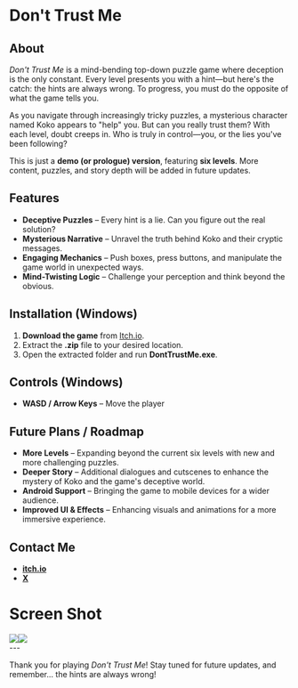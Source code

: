 # Don't Trust Me

## About

*Don't Trust Me* is a mind-bending top-down puzzle game where deception is the only constant. Every level presents you with a hint—but here's the catch: the hints are always wrong. To progress, you must do the opposite of what the game tells you.

As you navigate through increasingly tricky puzzles, a mysterious character named Koko appears to "help" you. But can you really trust them? With each level, doubt creeps in. Who is truly in control—you, or the lies you've been following?

This is just a **demo (or prologue) version**, featuring **six levels**. More content, puzzles, and story depth will be added in future updates.

## Features
- **Deceptive Puzzles** – Every hint is a lie. Can you figure out the real solution?
- **Mysterious Narrative** – Unravel the truth behind Koko and their cryptic messages.
- **Engaging Mechanics** – Push boxes, press buttons, and manipulate the game world in unexpected ways.
- **Mind-Twisting Logic** – Challenge your perception and think beyond the obvious.

## Installation (Windows)
1. **Download the game** from [Itch.io](https://bright-moon-bm.itch.io/dont-trust-me).
2. Extract the **.zip** file to your desired location.
3. Open the extracted folder and run **DontTrustMe.exe**.

## Controls (Windows)
- **WASD / Arrow Keys** – Move the player

## Future Plans / Roadmap
- **More Levels** – Expanding beyond the current six levels with new and more challenging puzzles.
- **Deeper Story** – Additional dialogues and cutscenes to enhance the mystery of Koko and the game's deceptive world.
- **Android Support** – Bringing the game to mobile devices for a wider audience.
- **Improved UI & Effects** – Enhancing visuals and animations for a more immersive experience.

## Contact Me
- **[itch.io](https://bright-moon-bm.itch.io/)**
- **[X](https://x.com/anikumar_dev?t=QP7tALPVtMIv4NgExRPuGA&s=09)**

# Screen Shot
<div style="display:flex">
  <img src="https://img.itch.zone/aW1hZ2UvMzM0OTk4NC8xOTk5NzcwNi5wbmc=/347x500/pDtscB.png">
  <img src="https://img.itch.zone/aW1hZ2UvMzM0OTk4NC8xOTk5NzcwNy5wbmc=/347x500/iouUuu.png">
</div>
---

Thank you for playing *Don't Trust Me*! Stay tuned for future updates, and remember... the hints are always wrong!

